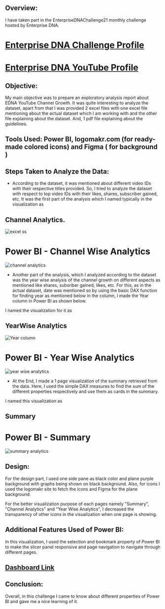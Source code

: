 ## Overview:
I have taken part in the EnterpriseDNAChallenge21 monthly challenge hosted by Enterprise DNA.
# [Enterprise DNA Challenge Profile](https://www.linkedin.com/groups/14069197/)
# [Enterprise DNA YouTube Profile](https://www.youtube.com/c/EnterpriseDNA)

## Objective:
My main objective was to prepare an exploratory analysis report about EDNA YouTube Channel Growth. It was quite interesting to analyze the dataset, apart from that I was provided 2 excel files with one excel file mentioning about the actual dataset which I am working with and the other file explaining about the dataset.
And, 1 pdf file explaining about the guidelines.

## Tools Used: Power BI, logomakr.com (for ready-made colored icons) and Figma ( for background )

## Steps Taken to Analyze the Data:
* According to the dataset, it was mentioned about different video IDs with their respective titles provided. So, I tried to analyze the dataset with respect to top video IDs with their likes, shares, subscriber gained, etc. It was the first part of the analysis which I named typically in the visualization as 
## Channel Analytics.
![excel ss](https://user-images.githubusercontent.com/72240938/180280072-5c368ebf-7163-4a6a-a515-a76b3d9ea440.jpg)

# Power BI - Channel Wise Analytics

![channel analytics](https://user-images.githubusercontent.com/72240938/180285563-b5031e3e-7308-47ef-acff-3da7d00dd84f.jpg)


* Another part of the analysis, which I analyzed according to the dataset was the year wise analysis of the channel growth on different aspects as mentioned like shares, subsriber gained, likes, etc. 
For this, as in the actual dataset, date was mentioned so by using the basic DAX function for finding year as mentioned below in the column, I made the Year column in Power BI as shown below.

I named the visualization for it as
## YearWise Analytics
![Year column ](https://user-images.githubusercontent.com/72240938/180282520-ffe97a29-d898-4a18-9ac3-7bac13bfe8b6.jpg)

# Power BI - Year Wise Analytics

![year wise analytics](https://user-images.githubusercontent.com/72240938/180285624-35fa0ec7-7b4a-4b8f-adcb-076854d6f616.jpg)



* At the End, I made a 1 page visualization of the summary retrieved from the data.
Here, I used the simple DAX measures to find the sum of the different properties respectively and use them as cards in the summary.

I named this visualization as 
## Summary


# Power BI - Summary


![summary analytics](https://user-images.githubusercontent.com/72240938/180285705-edccd182-4f1c-4bac-a15f-295965ff2fdc.jpg)


## Design:
For the design part, I used one side pane as black color and plane purple background with graphs being shown on black background.
Also, for icons I used the logomakr site to fetch the icons and Figma for the plane background.

For the better visualization purpose of each pages namely "Summary", "Channel Analytics" and "Year Wise Analytics", I decreased the transparency of other icons in the visualization when one page is showing.


## Additional Features Used of Power BI:

In this visualization, I used the selection and bookmark property of Power BI to make the slicer panel responsive and page navigation to navigate through different pages.

## [Dashboard Link](https://app.powerbi.com/links/5TVx9FD0NB?ctid=41ef9d53-cb31-4b40-a55d-0893334a4059&pbi_source=linkShare)

## Conclusion:

Overall, in this challenge I came to know about different properties of Power BI and gave me a nice learning of it.

















